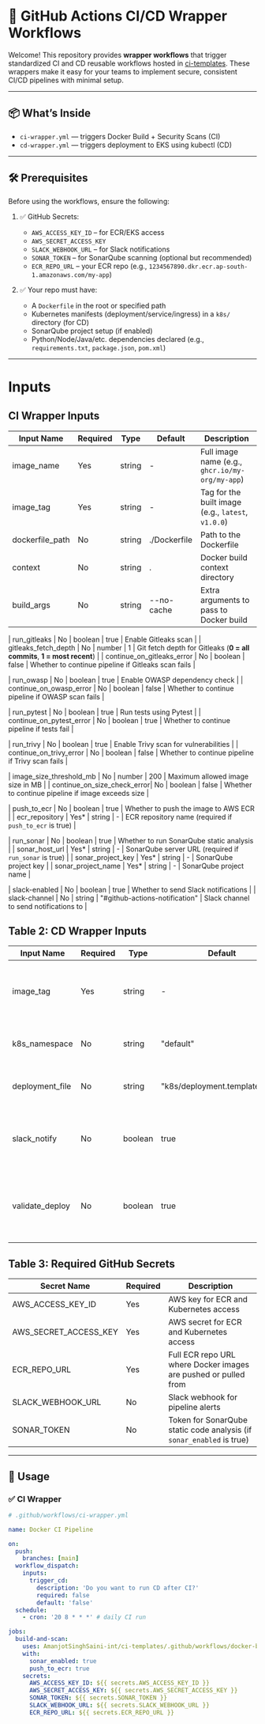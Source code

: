 # 🚀 GitHub Actions CI/CD Wrapper Workflows

Welcome! This repository provides **wrapper workflows** that trigger standardized CI and CD reusable workflows hosted in [ci-templates](https://github.com/AmanjotSinghSaini-int/ci-templates). These wrappers make it easy for your teams to implement secure, consistent CI/CD pipelines with minimal setup.

---

## 📦 What’s Inside

- `ci-wrapper.yml` — triggers Docker Build + Security Scans (CI)
- `cd-wrapper.yml` — triggers deployment to EKS using kubectl (CD)

---

## 🛠️ Prerequisites

Before using the workflows, ensure the following:

1. ✅ GitHub Secrets:
   - `AWS_ACCESS_KEY_ID` – for ECR/EKS access
   - `AWS_SECRET_ACCESS_KEY`
   - `SLACK_WEBHOOK_URL` – for Slack notifications
   - `SONAR_TOKEN` – for SonarQube scanning (optional but recommended)
   - `ECR_REPO_URL` – your ECR repo (e.g., `1234567890.dkr.ecr.ap-south-1.amazonaws.com/my-app`)

2. ✅ Your repo must have:
   - A `Dockerfile` in the root or specified path
   - Kubernetes manifests (deployment/service/ingress) in a `k8s/` directory (for CD)
   - SonarQube project setup (if enabled)
   - Python/Node/Java/etc. dependencies declared (e.g., `requirements.txt`, `package.json`, `pom.xml`)

---

# Inputs

## CI Wrapper Inputs

| Input Name                  | Required | Type     | Default         | Description                                                                 |
|-----------------------------|----------|----------|-----------------|-----------------------------------------------------------------------------|
| image_name                  | Yes      | string   | -               | Full image name (e.g., `ghcr.io/my-org/my-app`)                            |
| image_tag                   | Yes      | string   | -               | Tag for the built image (e.g., `latest`, `v1.0.0`)                          |
| dockerfile_path             | No       | string   | ./Dockerfile    | Path to the Dockerfile                                                     |
| context                     | No       | string   | .               | Docker build context directory                                              |
| build_args                  | No       | string   | --no-cache      | Extra arguments to pass to Docker build                                    |

| run_gitleaks                | No       | boolean  | true            | Enable Gitleaks scan                                                       |
| gitleaks_fetch_depth        | No       | number   | 1               | Git fetch depth for Gitleaks (**0 = all commits**, **1 = most recent**)   |
| continue_on_gitleaks_error | No       | boolean  | false           | Whether to continue pipeline if Gitleaks scan fails                        |

| run_owasp                   | No       | boolean  | true            | Enable OWASP dependency check                                              |
| continue_on_owasp_error     | No       | boolean  | false           | Whether to continue pipeline if OWASP scan fails                           |

| run_pytest                  | No       | boolean  | true            | Run tests using Pytest                                                     |
| continue_on_pytest_error    | No       | boolean  | true            | Whether to continue pipeline if tests fail                                 |

| run_trivy                   | No       | boolean  | true            | Enable Trivy scan for vulnerabilities                                      |
| continue_on_trivy_error     | No       | boolean  | false           | Whether to continue pipeline if Trivy scan fails                           |

| image_size_threshold_mb     | No       | number   | 200             | Maximum allowed image size in MB                                           |
| continue_on_size_check_error| No       | boolean  | false           | Whether to continue pipeline if image exceeds size                         |

| push_to_ecr                 | No       | boolean  | true            | Whether to push the image to AWS ECR                                       |
| ecr_repository              | Yes*     | string   | -               | ECR repository name (required if `push_to_ecr` is true)                    |

| run_sonar                   | No       | boolean  | true            | Whether to run SonarQube static analysis                                   |
| sonar_host_url              | Yes*     | string   | -               | SonarQube server URL (required if `run_sonar` is true)                     |
| sonar_project_key           | Yes*     | string   | -               | SonarQube project key                                                      |
| sonar_project_name          | Yes*     | string   | -               | SonarQube project name                                                     |

| slack-enabled               | No       | boolean  | true            | Whether to send Slack notifications                                        |
| slack-channel               | No       | string   | "#github-actions-notification" | Slack channel to send notifications to                           |

## Table 2: CD Wrapper Inputs

| Input Name       | Required | Type     | Default                         | Description                                                                  |
|------------------|----------|----------|----------------------------------|------------------------------------------------------------------------------|
| image_tag        | Yes      | string   | -                                | Docker image tag to deploy to the Kubernetes cluster                         |
| k8s_namespace    | No       | string   | "default"                        | Kubernetes namespace to deploy into                                          |
| deployment_file  | No       | string   | "k8s/deployment.template.yaml"   | Path to deployment manifest template                                         |
| slack_notify     | No       | boolean  | true                             | Enables Slack notification after successful deployment                       |
| validate_deploy  | No       | boolean  | true                             | Runs post-deployment validation to ensure pods are running correctly         |

## Table 3: Required GitHub Secrets

| Secret Name           | Required | Description                                                          |
|------------------------|----------|----------------------------------------------------------------------|
| AWS_ACCESS_KEY_ID      | Yes      | AWS key for ECR and Kubernetes access                                |
| AWS_SECRET_ACCESS_KEY  | Yes      | AWS secret for ECR and Kubernetes access                             |
| ECR_REPO_URL           | Yes      | Full ECR repo URL where Docker images are pushed or pulled from      |
| SLACK_WEBHOOK_URL      | No       | Slack webhook for pipeline alerts                                    |
| SONAR_TOKEN            | No       | Token for SonarQube static code analysis (if `sonar_enabled` is true)|


---

## 🚀 Usage

### ✅ CI Wrapper

```yaml
# .github/workflows/ci-wrapper.yml

name: Docker CI Pipeline

on:
  push:
    branches: [main]
  workflow_dispatch:
    inputs:
      trigger_cd:
        description: 'Do you want to run CD after CI?'
        required: false
        default: 'false'
  schedule:
    - cron: '20 8 * * *' # daily CI run

jobs:
  build-and-scan:
    uses: AmanjotSinghSaini-int/ci-templates/.github/workflows/docker-build.yml@main
    with:
      sonar_enabled: true
      push_to_ecr: true
    secrets:
      AWS_ACCESS_KEY_ID: ${{ secrets.AWS_ACCESS_KEY_ID }}
      AWS_SECRET_ACCESS_KEY: ${{ secrets.AWS_SECRET_ACCESS_KEY }}
      SONAR_TOKEN: ${{ secrets.SONAR_TOKEN }}
      SLACK_WEBHOOK_URL: ${{ secrets.SLACK_WEBHOOK_URL }}
      ECR_REPO_URL: ${{ secrets.ECR_REPO_URL }}
